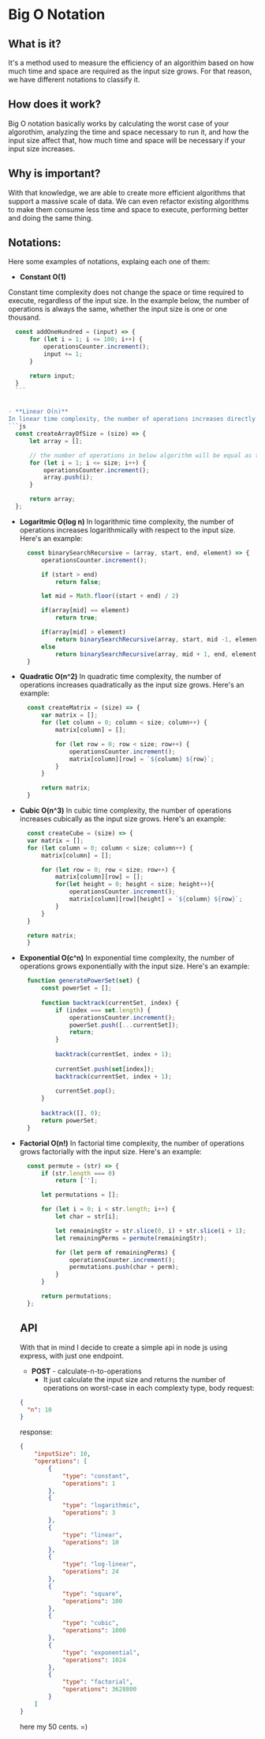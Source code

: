 
# Big O Notation

## What is it?
It's a method used to measure the efficiency of an algorithim based on how much time and space are required as the input size grows. For that reason, we have different notations to classify it.

## How does it work?
Big O notation basically works by calculating the worst case of your algorothim, analyzing the time and space necessary to run it, and how the input size affect that, how much time and space will be necessary if your input size increases. 

## Why is important?
With that knowledge, we are able to create more efficient algorithms that support a massive scale of data. We can even refactor existing algorithms to make them consume less time and space to execute, performing better and doing the same thing.

## Notations:
Here some examples of notations, explaing each one of them:

- **Constant O(1)**

Constant time complexity does not change the space or time required to execute, regardless of the input size. In the example below, the number of operations is always the same, whether the input size is one or one thousand.
  ```js
    const addOneHundred = (input) => {
        for (let i = 1; i <= 100; i++) {
            operationsCounter.increment();
            input += 1;
        }

        return input;
    }
    ```


- **Linear O(n)**
  In linear time complexity, the number of operations increases directly in proportion to the input size. Here's an example:
  ```js
    const createArrayOfSize = (size) => {
        let array = [];

        // the number of operations in below algorithm will be equal as the input size.
        for (let i = 1; i <= size; i++) {
            operationsCounter.increment();
            array.push(i);
        }

        return array;
    };
  ```
 
- **Logaritmic O(log n)**
    In logarithmic time complexity, the number of operations increases logarithmically with respect to the input size. Here's an example:
  ```js
    const binarySearchRecursive = (array, start, end, element) => {
        operationsCounter.increment();

        if (start > end) 
            return false;

        let mid = Math.floor((start + end) / 2)

        if(array[mid] == element)
            return true;

        if(array[mid] > element)
            return binarySearchRecursive(array, start, mid -1, element)
        else 
            return binarySearchRecursive(array, mid + 1, end, element)
    }
  ```

- **Quadratic O(n^2)**
    In quadratic time complexity, the number of operations increases quadratically as the input size grows. Here's an example:
  ```js
    const createMatrix = (size) => {
        var matrix = [];
        for (let column = 0; column < size; column++) {
            matrix[column] = [];

            for (let row = 0; row < size; row++) {
                operationsCounter.increment();
                matrix[column][row] = `${column} ${row}`;
            }
        }

        return matrix;
    }
  ```

- **Cubic O(n^3)**
       In cubic time complexity, the number of operations increases cubically as the input size grows. Here's an example:
  ```js
    const createCube = (size) => {
    var matrix = [];
    for (let column = 0; column < size; column++) {
        matrix[column] = [];

        for (let row = 0; row < size; row++) {
            matrix[column][row] = [];
            for(let height = 0; height < size; height++){
                operationsCounter.increment();
                matrix[column][row][height] = `${column} ${row}`;
            }
        }
    }

    return matrix;
    }
  ```

- **Exponential O(c^n)**
   In exponential time complexity, the number of operations grows exponentially with the input size. Here's an example:
  ```js
    function generatePowerSet(set) {
        const powerSet = [];
        
        function backtrack(currentSet, index) {
            if (index === set.length) {
                operationsCounter.increment();
                powerSet.push([...currentSet]);
                return;
            }
            
            backtrack(currentSet, index + 1);
            
            currentSet.push(set[index]);
            backtrack(currentSet, index + 1);
            
            currentSet.pop();
        }
        
        backtrack([], 0);
        return powerSet;
    }
  ```

- **Factorial O(n!)**
      In factorial time complexity, the number of operations grows factorially with the input size. Here's an example:
  ```js
    const permute = (str) => {
        if (str.length === 0) 
            return [''];

        let permutations = [];

        for (let i = 0; i < str.length; i++) {
            let char = str[i];

            let remainingStr = str.slice(0, i) + str.slice(i + 1);
            let remainingPerms = permute(remainingStr);

            for (let perm of remainingPerms) {
                operationsCounter.increment();
                permutations.push(char + perm);
            }
        }

        return permutations;
    };
  ```

  ## API
  With that in mind I decide to create a simple api in node js using express, with just one endpoint.
  
  - **POST** - calculate-n-to-operations
      - It just calculate the input size and returns the number of operations on worst-case in each complexty type, body request:
  ```json
  {
    "n": 10
  }
  ```
  response:
  ```json
  {
      "inputSize": 10,
      "operations": [
          {
              "type": "constant",
              "operations": 1
          },
          {
              "type": "logarithmic",
              "operations": 3
          },
          {
              "type": "linear",
              "operations": 10
          },
          {
              "type": "log-linear",
              "operations": 24
          },
          {
              "type": "square",
              "operations": 100
          },
          {
              "type": "cubic",
              "operations": 1000
          },
          {
              "type": "exponential",
              "operations": 1024
          },
          {
              "type": "factorial",
              "operations": 3628800
          }
      ]
  }
  ```

  here my 50 cents. =)
  

